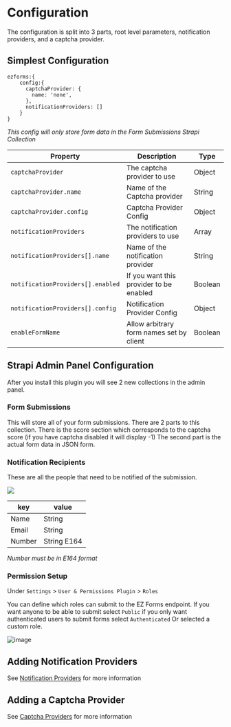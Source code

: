 # Configuration

The configuration is split into 3 parts, root level parameters, notification providers, and a captcha provider.

## Simplest Configuration

```
ezforms:{
    config:{
      captchaProvider: {
        name: 'none',
      },
      notificationProviders: []
    }
}
```

_This config will only store form data in the Form Submissions Strapi Collection_

| Property                          | Description                              | Type    |
| --------------------------------- | ---------------------------------------- | ------- |
| `captchaProvider`                 | The captcha provider to use              | Object  |
| `captchaProvider.name`            | Name of the Captcha provider             | String  |
| `captchaProvider.config`          | Captcha Provider Config                  | Object  |
| `notificationProviders`           | The notification providers to use        | Array   |
| `notificationProviders[].name`    | Name of the notification provider        | String  |
| `notificationProviders[].enabled` | If you want this provider to be enabled  | Boolean |
| `notificationProviders[].config`  | Notification Provider Config             | Object  |
| `enableFormName`                  | Allow arbitrary form names set by client | Boolean |

## Strapi Admin Panel Configuration

After you install this plugin you will see 2 new collections in the admin panel.

### Form Submissions

This will store all of your form submissions. There are 2 parts to this collection. There is the score section which
corresponds to the captcha score (if you have captcha disabled it will display -1) The second part is the actual form data in JSON form.

### Notification Recipients

These are all the people that need to be notified of the submission.

![](https://i.imgur.com/mmxPln2.png)

| key    | value       |
| ------ | ----------- |
| Name   | String      |
| Email  | String      |
| Number | String E164 |

_Number must be in E164 format_

### Permission Setup

Under `Settings` > `User & Permissions Plugin` > `Roles`

You can define which roles can submit to the EZ Forms endpoint. If you want anyone to be able to submit select `Public` if you only want authenticated users to submit forms select `Authenticated` Or selected a custom role.

![image](https://user-images.githubusercontent.com/25715982/155970840-38801141-bce8-4a1f-9750-5a7600ccb8cc.png)

## Adding Notification Providers

See [Notification Providers](/notification-providers) for more information

## Adding a Captcha Provider

See [Captcha Providers](/captcha-providers) for more information
